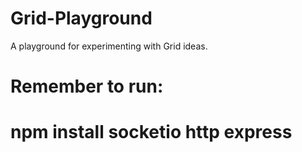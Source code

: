 # Grid-Playground
A playground for experimenting with Grid ideas.

# Remember to run:

# npm install socketio http express
